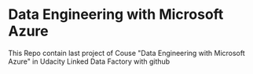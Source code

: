 # Data Engineering with Microsoft Azure
This Repo contain last project of Couse "Data Engineering with Microsoft Azure" in Udacity Linked Data Factory with github
